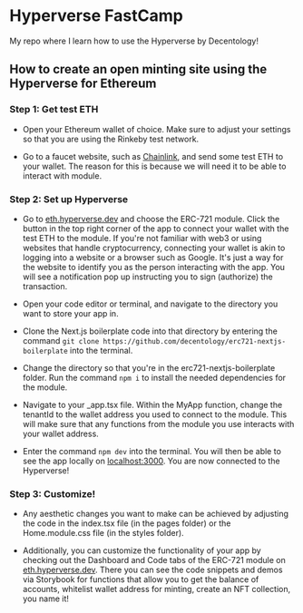 # Hyperverse FastCamp
My repo where I learn how to use the Hyperverse by Decentology!

## How to create an open minting site using the Hyperverse for Ethereum

### Step 1: Get test ETH
- Open your Ethereum wallet of choice. Make sure to adjust your settings so that you are using the Rinkeby test network.

- Go to a faucet website, such as [Chainlink](https://faucets.chain.link/rinkeby), and send some test ETH to your wallet. The reason for this is because we will need it to be able to interact with module.

### Step 2: Set up Hyperverse
- Go to [eth.hyperverse.dev](https://eth.hyperverse.dev/) and choose the ERC-721 module. Click the button in the top right corner of the app to connect your wallet with the test ETH to the module. If you're not familiar with web3 or using websites that handle cryptocurrency, connecting your wallet is akin to logging into a website or a browser such as Google. It's just a way for the website to identify you as the person interacting with the app. You will see a notification pop up instructing you to sign (authorize) the transaction.

- Open your code editor or terminal, and navigate to the directory you want to store your app in.

- Clone the Next.js boilerplate code into that directory by entering the command `git clone https://github.com/decentology/erc721-nextjs-boilerplate` into the terminal.

- Change the directory so that you're in the erc721-nextjs-boilerplate folder. Run the command `npm i` to install the needed dependencies for the module.

- Navigate to your _app.tsx file. Within the MyApp function, change the tenantId to the wallet address you used to connect to the module. This will make sure that any functions from the module you use interacts with your wallet address.

- Enter the command `npm dev` into the terminal. You will then be able to see the app locally on [localhost:3000](http://localhost:3000/). You are now connected to the Hyperverse!

### Step 3: Customize!

- Any aesthetic changes you want to make can be achieved by adjusting the code in the index.tsx file (in the pages folder) or the Home.module.css file (in the styles folder).

- Additionally, you can customize the functionality of your app by checking out the Dashboard and Code tabs of the ERC-721 module on [eth.hyperverse.dev](https://eth.hyperverse.dev/). There you can see the code snippets and demos via Storybook for functions that allow you to get the balance of accounts, whitelist wallet address for minting, create an NFT collection, you name it!


